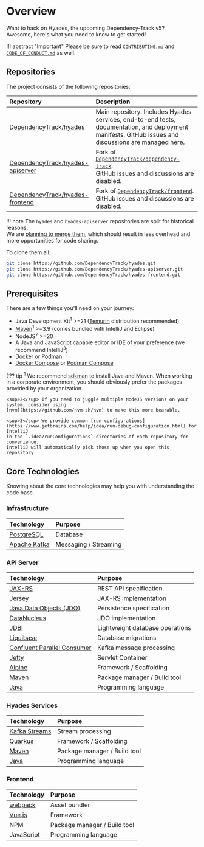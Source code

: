 # Overview

Want to hack on Hyades, the upcoming Dependency-Track v5?  
Awesome, here's what you need to know to get started!

!!! abstract "Important"
    Please be sure to read [`CONTRIBUTING.md`](https://github.com/DependencyTrack/hyades/CONTRIBUTING.md) and
    [`CODE_OF_CONDUCT.md`](https://github.com/DependencyTrack/hyades/CODE_OF_CONDUCT.md) as well.

## Repositories

The project consists of the following repositories:

| Repository                                                                     | Description                                                                                                                                           |
|:-------------------------------------------------------------------------------|:------------------------------------------------------------------------------------------------------------------------------------------------------|
| [DependencyTrack/hyades](https://github.com/DependencyTrack/hyades)            | Main repository. Includes Hyades services, end-to-end tests, documentation, and deployment manifests. GitHub issues and discussions are managed here. |
| [DependencyTrack/hyades-apiserver](https://github.com/DependencyTrack/hyades)  | Fork of [`DependencyTrack/dependency-track`](https://github.com/DependencyTrack/dependency-track). <br/> GitHub issues and discussions are disabled.  |
| [DependencyTrack/hyades-frontend](https://github.com/DependencyTrack/frontend) | Fork of [`DependencyTrack/frontend`](https://github.com/DependencyTrack/frontend). <br/> GitHub issues and discussions are disabled.                  |

!!! note
    The `hyades` and `hyades-apiserver` repositories are split for historical reasons.  
    We are [planning to merge them](https://github.com/DependencyTrack/hyades/issues/932),
    which should result in less overhead and more opportunities for code sharing.

To clone them all:

```bash
git clone https://github.com/DependencyTrack/hyades.git
git clone https://github.com/DependencyTrack/hyades-apiserver.git
git clone https://github.com/DependencyTrack/hyades-frontend.git
```

## Prerequisites

There are a few things you'll need on your journey:

* Java Development Kit<sup>1</sup> >=21 ([Temurin](https://adoptium.net/temurin/releases) distribution recommended)
* [Maven]<sup>1</sup> >=3.9 (comes bundled with IntelliJ and Eclipse)
* NodeJS<sup>2</sup> >=20
* A Java and JavaScript capable editor or IDE of your preference (we recommend IntelliJ<sup>3</sup>)
* [Docker](https://docs.docker.com/get-docker/) or [Podman](https://podman.io/)
* [Docker Compose](https://docs.docker.com/compose/) or [Podman Compose](https://github.com/containers/podman-compose)

??? tip
    <sup>1</sup> We recommend [sdkman](https://sdkman.io/) to install Java and Maven. When working in a corporate environment,
    you should obviously prefer the packages provided by your organization.
    
    <sup>2</sup> If you need to juggle multiple NodeJS versions on your system, consider using
    [nvm](https://github.com/nvm-sh/nvm) to make this more bearable.
    
    <sup>3</sup> We provide common [run configurations](https://www.jetbrains.com/help/idea/run-debug-configuration.html) for IntelliJ
    in the `.idea/runConfigurations` directories of each repository for convenience.
    IntelliJ will automatically pick those up when you open this repository.

## Core Technologies

Knowing about the core technologies may help you with understanding the code base.

### Infrastructure

| Technology                                | Purpose               |
|:------------------------------------------|:----------------------|
| [PostgreSQL](https://www.postgresql.org/) | Database              |
| [Apache Kafka](https://kafka.apache.org/) | Messaging / Streaming |

### API Server

| Technology                                                                                  | Purpose                         |
|:--------------------------------------------------------------------------------------------|:--------------------------------|
| [JAX-RS](https://projects.eclipse.org/projects/ee4j.rest)                                   | REST API specification          |
| [Jersey](https://eclipse-ee4j.github.io/jersey/)                                            | JAX-RS implementation           |
| [Java Data Objects (JDO)](https://db.apache.org/jdo/)                                       | Persistence specification       |
| [DataNucleus](https://www.datanucleus.org/products/accessplatform/jdo/getting_started.html) | JDO implementation              |
| [JDBI](https://jdbi.org/#_introduction_to_jdbi_3)                                           | Lightweight database operations |
| [Liquibase]                                                                                 | Database migrations             |
| [Confluent Parallel Consumer](https://github.com/confluentinc/parallel-consumer)            | Kafka message processing        |
| [Jetty](https://www.eclipse.org/jetty/)                                                     | Servlet Container               |
| [Alpine](https://github.com/stevespringett/Alpine)                                          | Framework / Scaffolding         |
| [Maven]                                                                                     | Package manager / Build tool    |
| [Java]                                                                                      | Programming language            |

### Hyades Services

| Technology      | Purpose                      |
|:----------------|:-----------------------------|
| [Kafka Streams] | Stream processing            |
| [Quarkus]       | Framework / Scaffolding      |
| [Maven]         | Package manager / Build tool |
| [Java]          | Programming language         |

### Frontend

| Technology                         | Purpose                      |
|:-----------------------------------|:-----------------------------|
| [webpack](https://webpack.js.org/) | Asset bundler                |
| [Vue.js](https://vuejs.org/)       | Framework                    |
| NPM                                | Package manager / Build tool |
| JavaScript                         | Programming language         |


[embedded Jetty server]: https://github.com/stevespringett/Alpine/tree/master/alpine-executable-war
[GraalVM]: https://www.graalvm.org/
[Java]: https://dev.java/
[JBang]: https://www.jbang.dev/
[Kafka Streams]: https://kafka.apache.org/37/documentation/streams/
[Liquibase]: https://www.liquibase.com/
[Maven]: https://maven.apache.org/
[Quarkus]: https://quarkus.io/
